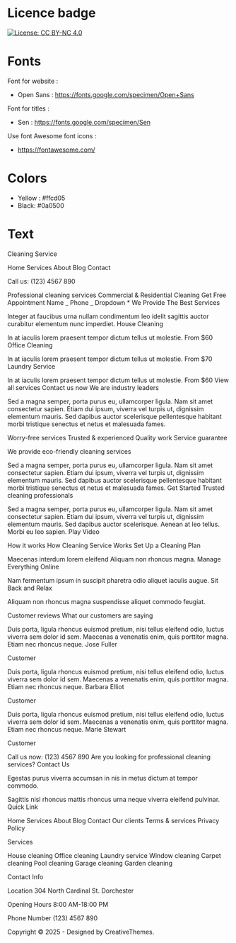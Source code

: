 # Licence badge

[![License: CC BY-NC 4.0](https://img.shields.io/badge/License-CC_BY--NC_4.0-lightgrey.svg)](https://creativecommons.org/licenses/by-nc/4.0/)

# Fonts

Font for website :

- Open Sans : https://fonts.google.com/specimen/Open+Sans

Font for titles :

- Sen : https://fonts.google.com/specimen/Sen

Use font Awesome font icons :

- https://fontawesome.com/

# Colors

- Yellow : #ffcd05
- Black: #0a0500

# Text

Cleaning Service

Home
Services
About
Blog
Contact

Call us: (123) 4567 890

Professional cleaning services
Commercial & Residential Cleaning
Get Free Appointment
Name _
Phone _
Dropdown \*
We Provide The Best Services

Integer at faucibus urna nullam condimentum leo idelit sagittis auctor curabitur elementum nunc imperdiet.
House Cleaning

In at iaculis lorem praesent tempor dictum tellus ut molestie.
From $60
Office Cleaning

In at iaculis lorem praesent tempor dictum tellus ut molestie.
From $70
Laundry Service

In at iaculis lorem praesent tempor dictum tellus ut molestie.
From $60
View all services
Contact us now
We are industry leaders

Sed a magna semper, porta purus eu, ullamcorper ligula. Nam sit amet consectetur sapien. Etiam dui ipsum, viverra vel turpis ut, dignissim elementum mauris. Sed dapibus auctor scelerisque pellentesque habitant morbi tristique senectus et netus et malesuada fames.

Worry-free services
Trusted & experienced
Quality work
Service guarantee

We provide eco-friendly cleaning services

Sed a magna semper, porta purus eu, ullamcorper ligula. Nam sit amet consectetur sapien. Etiam dui ipsum, viverra vel turpis ut, dignissim elementum mauris. Sed dapibus auctor scelerisque pellentesque habitant morbi tristique senectus et netus et malesuada fames.
Get Started
Trusted cleaning professionals

Sed a magna semper, porta purus eu, ullamcorper ligula. Nam sit amet consectetur sapien. Etiam dui ipsum, viverra vel turpis ut, dignissim elementum mauris. Sed dapibus auctor scelerisque. Aenean at leo tellus. Morbi eu leo sapien.
Play Video

How it works
How Cleaning Service Works
Set Up a Cleaning Plan

Maecenas interdum lorem eleifend Aliquam non rhoncus magna.
Manage Everything Online

Nam fermentum ipsum in suscipit pharetra odio aliquet iaculis augue.
Sit Back and Relax

Aliquam non rhoncus magna suspendisse aliquet commodo feugiat.

Customer reviews
What our customers are saying

Duis porta, ligula rhoncus euismod pretium, nisi tellus eleifend odio, luctus viverra sem dolor id sem. Maecenas a venenatis enim, quis porttitor magna. Etiam nec rhoncus neque.
Jose Fuller

Customer

Duis porta, ligula rhoncus euismod pretium, nisi tellus eleifend odio, luctus viverra sem dolor id sem. Maecenas a venenatis enim, quis porttitor magna. Etiam nec rhoncus neque.
Barbara Elliot

Customer

Duis porta, ligula rhoncus euismod pretium, nisi tellus eleifend odio, luctus viverra sem dolor id sem. Maecenas a venenatis enim, quis porttitor magna. Etiam nec rhoncus neque.
Marie Stewart

Customer

Call us now: (123) 4567 890
Are you looking for professional cleaning services?
Contact Us

Egestas purus viverra accumsan in nis in metus dictum at tempor commodo.

Sagittis nisl rhoncus mattis rhoncus urna neque viverra eleifend pulvinar.
Quick Link

Home
Services
About
Blog
Contact
Our clients
Terms & services
Privacy Policy

Services

House cleaning
Office cleaning
Laundry service
Window cleaning
Carpet cleaning
Pool cleaning
Garage cleaning
Garden cleaning

Contact Info

Location
304 North Cardinal St. Dorchester

Opening Hours
8:00 AM-18:00 PM

Phone Number
(123) 4567 890

Copyright © 2025 - Designed by CreativeThemes.
